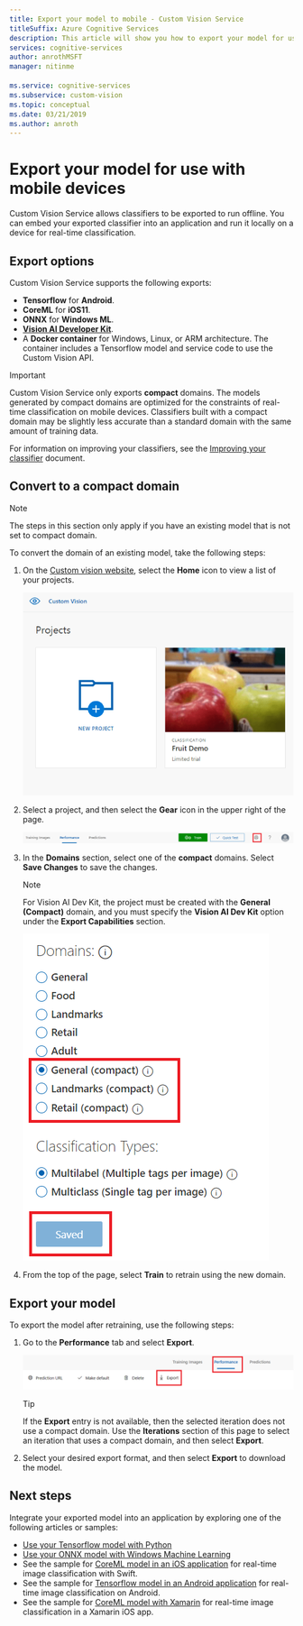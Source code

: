```yaml
---
title: Export your model to mobile - Custom Vision Service
titleSuffix: Azure Cognitive Services
description: This article will show you how to export your model for use in creating mobile applications or run locally for real-time classification.
services: cognitive-services
author: anrothMSFT
manager: nitinme

ms.service: cognitive-services
ms.subservice: custom-vision
ms.topic: conceptual
ms.date: 03/21/2019
ms.author: anroth
---
```


# Export your model for use with mobile devices

Custom Vision Service allows classifiers to be exported to run offline. You can embed your exported classifier into an application and run it locally on a device for real-time classification.

## Export options

Custom Vision Service supports the following exports:

* __Tensorflow__ for __Android__.
* __CoreML__ for __iOS11__.
* __ONNX__ for __Windows ML__.
* __[Vision AI Developer Kit](https://azure.github.io/Vision-AI-DevKit-Pages/)__.
* A __Docker container__ for Windows, Linux, or ARM architecture. The container includes a Tensorflow model and service code to use the Custom Vision API.

> [!IMPORTANT]
> Custom Vision Service only exports __compact__ domains. The models generated by compact domains are optimized for the constraints of real-time classification on mobile devices. Classifiers built with a compact domain may be slightly less accurate than a standard domain with the same amount of training data.
>
> For information on improving your classifiers, see the [Improving your classifier](getting-started-improving-your-classifier.md) document.

## Convert to a compact domain

> [!NOTE]
> The steps in this section only apply if you have an existing model that is not set to compact domain.

To convert the domain of an existing model, take the following steps:

1. On the [Custom vision website](https://customvision.ai), select the __Home__ icon to view a list of your projects.

    ![Image of the home icon and projects list](./media/export-your-model/projects-list.png)

1. Select a project, and then select the __Gear__ icon in the upper right of the page.

    ![Image of the gear icon](./media/export-your-model/gear-icon.png)

1. In the __Domains__ section, select one of the __compact__ domains. Select __Save Changes__ to save the changes. 

    > [!NOTE]
    > For Vision AI Dev Kit, the project must be created with the __General (Compact)__ domain, and you must specify the **Vision AI Dev Kit** option under the **Export Capabilities** section.

    ![Image of domains selection](./media/export-your-model/domains.png)

1. From the top of the page, select __Train__ to retrain using the new domain.

## Export your model

To export the model after retraining, use the following steps:

1. Go to the **Performance** tab and select __Export__. 

    ![Image of the export icon](./media/export-your-model/export.png)

    > [!TIP]
    > If the __Export__ entry is not available, then the selected iteration does not use a compact domain. Use the __Iterations__ section of this page to select an iteration that uses a compact domain, and then select __Export__.

1. Select your desired export format, and then select __Export__ to download the model.

## Next steps

Integrate your exported model into an application by exploring one of the following articles or samples:

* [Use your Tensorflow model with Python](export-model-python.md)
* [Use your ONNX model with Windows Machine Learning](custom-vision-onnx-windows-ml.md)
* See the sample for [CoreML model in an iOS application](https://go.microsoft.com/fwlink/?linkid=857726) for real-time image classification with Swift.
* See the sample for [Tensorflow model in an Android application](https://github.com/Azure-Samples/cognitive-services-android-customvision-sample) for real-time image classification on Android.
* See the sample for [CoreML model with Xamarin](https://github.com/xamarin/ios-samples/tree/master/ios11/CoreMLAzureModel) for real-time image classification in a Xamarin iOS app.
